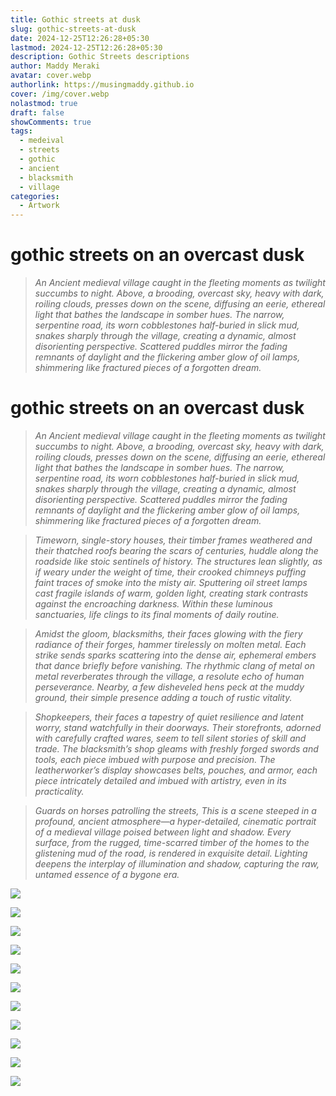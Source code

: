 ```yaml
---
title: Gothic streets at dusk
slug: gothic-streets-at-dusk
date: 2024-12-25T12:26:28+05:30
lastmod: 2024-12-25T12:26:28+05:30
description: Gothic Streets descriptions
author: Maddy Meraki
avatar: cover.webp
authorlink: https://musingmaddy.github.io
cover: /img/cover.webp
nolastmod: true
draft: false
showComments: true
tags:
  - medeival
  - streets
  - gothic
  - ancient
  - blacksmith
  - village
categories:
  - Artwork
---
```

# gothic streets on an overcast dusk

> *An Ancient medieval village caught in the fleeting moments as twilight succumbs to night. Above, a brooding, overcast sky, heavy with dark, roiling clouds, presses down on the scene, diffusing an eerie, ethereal light that bathes the landscape in somber hues. The narrow, serpentine road, its worn cobblestones half-buried in slick mud, snakes sharply through the village, creating a dynamic, almost disorienting perspective. Scattered puddles mirror the fading remnants of daylight and the flickering amber glow of oil lamps, shimmering like fractured pieces of a forgotten dream.*

<!--more-->

# gothic streets on an overcast dusk

> *An Ancient medieval village caught in the fleeting moments as twilight succumbs to night. Above, a brooding, overcast sky, heavy with dark, roiling clouds, presses down on the scene, diffusing an eerie, ethereal light that bathes the landscape in somber hues. The narrow, serpentine road, its worn cobblestones half-buried in slick mud, snakes sharply through the village, creating a dynamic, almost disorienting perspective. Scattered puddles mirror the fading remnants of daylight and the flickering amber glow of oil lamps, shimmering like fractured pieces of a forgotten dream.*

> *Timeworn, single-story houses, their timber frames weathered and their thatched roofs bearing the scars of centuries, huddle along the roadside like stoic sentinels of history. The structures lean slightly, as if weary under the weight of time, their crooked chimneys puffing faint traces of smoke into the misty air. Sputtering oil street lamps cast fragile islands of warm, golden light, creating stark contrasts against the encroaching darkness. Within these luminous sanctuaries, life clings to its final moments of daily routine.*

> *Amidst the gloom, blacksmiths, their faces glowing with the fiery radiance of their forges, hammer tirelessly on molten metal. Each strike sends sparks scattering into the dense air, ephemeral embers that dance briefly before vanishing. The rhythmic clang of metal on metal reverberates through the village, a resolute echo of human perseverance. Nearby, a few disheveled hens peck at the muddy ground, their simple presence adding a touch of rustic vitality.*

> *Shopkeepers, their faces a tapestry of quiet resilience and latent worry, stand watchfully in their doorways. Their storefronts, adorned with carefully crafted wares, seem to tell silent stories of skill and trade. The blacksmith’s shop gleams with freshly forged swords and tools, each piece imbued with purpose and precision. The leatherworker’s display showcases belts, pouches, and armor, each piece intricately detailed and imbued with artistry, even in its practicality.*

> *Guards on horses patrolling the streets, This is a scene steeped in a profound, ancient atmosphere—a hyper-detailed, cinematic portrait of a medieval village poised between light and shadow. Every surface, from the rugged, time-scarred timber of the homes to the glistening mud of the road, is rendered in exquisite detail. Lighting deepens the interplay of illumination and shadow, capturing the raw, untamed essence of a bygone era.*

![](6.png)

![](7.png)

![](10.png)

![](8.png)

![](9.png)

![](11.png)

![](12.png)

![](14.png)

![](15.png)

![](3.png)

![](1.png)
